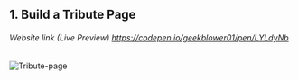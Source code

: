 ## 1. Build a Tribute Page
###### Website link (Live Preview) https://codepen.io/geekblower01/pen/LYLdyNb

![Tribute-page](https://codepen.io/geekblower01/pen/LYLdyNb/image/large.png)
